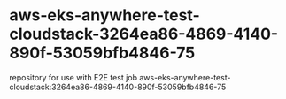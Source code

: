 # aws-eks-anywhere-test-cloudstack-3264ea86-4869-4140-890f-53059bfb4846-75
repository for use with E2E test job aws-eks-anywhere-test-cloudstack:3264ea86-4869-4140-890f-53059bfb4846-75
